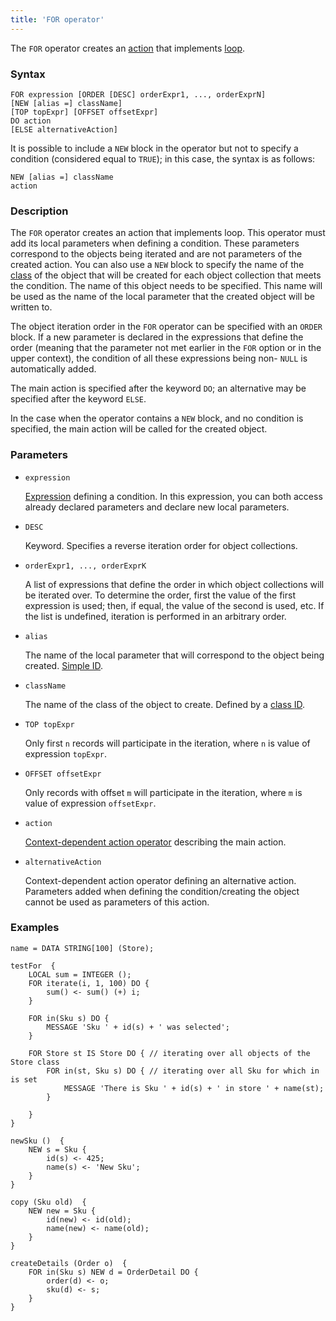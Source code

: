 ```yaml
---
title: 'FOR operator'
---
```


The `FOR` operator creates an [action](Actions.md) that implements [loop](Loop_FOR.md).

### Syntax

```
FOR expression [ORDER [DESC] orderExpr1, ..., orderExprN]
[NEW [alias =] className]
[TOP topExpr] [OFFSET offsetExpr]
DO action
[ELSE alternativeAction]
```

It is possible to include a `NEW` block in the operator but not to specify a condition (considered equal to `TRUE`); in this case, the syntax is as follows:

```
NEW [alias =] className
action
```

### Description

The `FOR` operator creates an action that implements loop. This operator must add its local parameters when defining a condition. These parameters correspond to the objects being iterated and are not parameters of the created action. You can also use a `NEW` block to specify the name of the [class](Classes.md) of the object that will be created for each object collection that meets the condition. The name of this object needs to be specified. This name will be used as the name of the local parameter that the created object will be written to.

The object iteration order in the `FOR` operator can be specified with an `ORDER` block. If a new parameter is declared in the expressions that define the order (meaning that the parameter not met earlier in the `FOR` option or in the upper context), the condition of all these expressions being non- `NULL` is automatically added.

The main action is specified after the keyword `DO`; an alternative may be specified after the keyword `ELSE`.

In the case when the operator contains a `NEW` block, and no condition is specified, the main action will be called for the created object.

### Parameters

- `expression`

    [Expression](Expression.md) defining a condition. In this expression, you can both access already declared parameters and declare new local parameters.

- `DESC`

    Keyword. Specifies a reverse iteration order for object collections. 

- `orderExpr1, ..., orderExprK`

    A list of expressions that define the order in which object collections will be iterated over. To determine the order, first the value of the first expression is used; then, if equal, the value of the second is used, etc. If the list is undefined, iteration is performed in an arbitrary order.

- `alias`

    The name of the local parameter that will correspond to the object being created. [Simple ID](IDs.md#id).

- `className`

    The name of the class of the object to create. Defined by a [class ID](IDs.md#classid).

- `TOP topExpr`

    Only first `n` records will participate in the iteration, where `n` is value of expression `topExpr`.

- `OFFSET offsetExpr`

    Only records with offset `m` will participate in the iteration, where `m` is value of expression `offsetExpr`.

- `action`

    [Context-dependent action operator](Action_operators.md#contextdependent) describing the main action.

- `alternativeAction`

    Context-dependent action operator defining an alternative action. Parameters added when defining the condition/creating the object cannot be used as parameters of this action.

### Examples

```lsf
name = DATA STRING[100] (Store);

testFor  {
    LOCAL sum = INTEGER ();
    FOR iterate(i, 1, 100) DO {
        sum() <- sum() (+) i;
    }

    FOR in(Sku s) DO {
        MESSAGE 'Sku ' + id(s) + ' was selected';
    }

    FOR Store st IS Store DO { // iterating over all objects of the Store class
        FOR in(st, Sku s) DO { // iterating over all Sku for which in is set
            MESSAGE 'There is Sku ' + id(s) + ' in store ' + name(st);
        }

    }
}

newSku ()  {
    NEW s = Sku {
        id(s) <- 425;
        name(s) <- 'New Sku';
    }
}

copy (Sku old)  {
    NEW new = Sku {
        id(new) <- id(old);
        name(new) <- name(old);
    }
}

createDetails (Order o)  {
    FOR in(Sku s) NEW d = OrderDetail DO {
        order(d) <- o;
        sku(d) <- s;
    }
}
```
